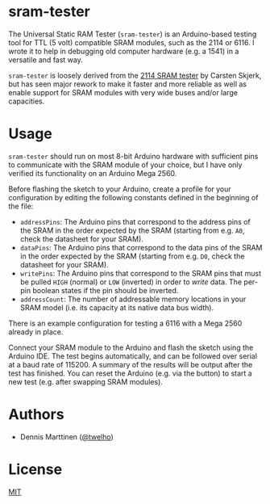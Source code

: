 # sram-tester

The Universal Static RAM Tester (`sram-tester`) is an Arduino-based testing tool for TTL (5 volt) compatible SRAM modules, such as the 2114 or 6116. I wrote it to help in debugging old computer hardware (e.g. a 1541) in a versatile and fast way.

`sram-tester` is loosely derived from the [2114 SRAM tester](https://github.com/skjerk/Arduino-2114-SRAM-tester) by Carsten Skjerk, but has seen major rework to make it faster and more reliable as well as enable support for SRAM modules with very wide buses and/or large capacities.

# Usage

`sram-tester` should run on most 8-bit Arduino hardware with sufficient pins to communicate with the SRAM module of your choice, but I have only verified its functionality on an Arduino Mega 2560.

Before flashing the sketch to your Arduino, create a profile for your configuration by editing the following constants defined in the beginning of the file:

- `addressPins`: The Arduino pins that correspond to the address pins of the SRAM in the order expected by the SRAM (starting from e.g. `A0`, check the datasheet for your SRAM).
- `dataPins`: The Arduino pins that correspond to the data pins of the SRAM in the order expected by the SRAM (starting from e.g. `D0`, check the datasheet for your SRAM).
- `writePins`: The Arduino pins that correspond to the SRAM pins that must be pulled `HIGH` (normal) or `LOW` (inverted) in order to *write* data. The per-pin boolean states if the pin should be inverted.
- `addressCount`: The number of addressable memory locations in your SRAM model (i.e. its capacity at its native data bus width).

There is an example configuration for testing a 6116 with a Mega 2560 already in place.

Connect your SRAM module to the Arduino and flash the sketch using the Arduino IDE. The test begins automatically, and can be followed over serial at a baud rate of 115200. A summary of the results will be output after the test has finished. You can reset the Arduino (e.g. via the button) to start a new test (e.g. after swapping SRAM modules).

# Authors

- Dennis Marttinen ([@twelho](https://github.com/twelho))

# License

[MIT](LICENSE)
